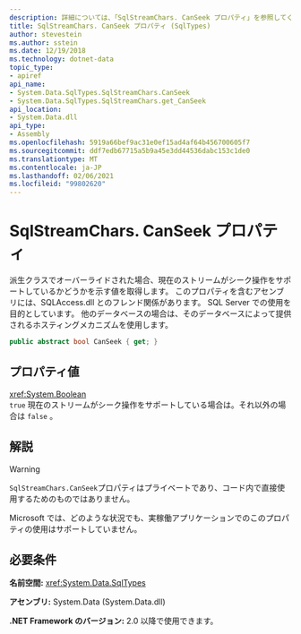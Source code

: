 ```yaml
---
description: 詳細については、「SqlStreamChars. CanSeek プロパティ」を参照してください。
title: SqlStreamChars. CanSeek プロパティ (SqlTypes)
author: stevestein
ms.author: sstein
ms.date: 12/19/2018
ms.technology: dotnet-data
topic_type:
- apiref
api_name:
- System.Data.SqlTypes.SqlStreamChars.CanSeek
- System.Data.SqlTypes.SqlStreamChars.get_CanSeek
api_location:
- System.Data.dll
api_type:
- Assembly
ms.openlocfilehash: 5919a66bef9ac31e0ef15ad4af64b456700605f7
ms.sourcegitcommit: ddf7edb67715a5b9a45e3dd44536dabc153c1de0
ms.translationtype: MT
ms.contentlocale: ja-JP
ms.lasthandoff: 02/06/2021
ms.locfileid: "99802620"
---
```

# <a name="sqlstreamcharscanseek-property"></a>SqlStreamChars. CanSeek プロパティ

派生クラスでオーバーライドされた場合、現在のストリームがシーク操作をサポートしているかどうかを示す値を取得します。 このプロパティを含むアセンブリには、SQLAccess.dll とのフレンド関係があります。 SQL Server での使用を目的としています。 他のデータベースの場合は、そのデータベースによって提供されるホスティングメカニズムを使用します。

```csharp
public abstract bool CanSeek { get; }
```

## <a name="property-value"></a>プロパティ値

<xref:System.Boolean>\
`true` 現在のストリームがシーク操作をサポートしている場合は。それ以外の場合は `false` 。

## <a name="remarks"></a>解説

> [!WARNING]
> `SqlStreamChars.CanSeek`プロパティはプライベートであり、コード内で直接使用するためのものではありません。
>
> Microsoft では、どのような状況でも、実稼働アプリケーションでのこのプロパティの使用はサポートしていません。

## <a name="requirements"></a>必要条件

**名前空間:** <xref:System.Data.SqlTypes>

**アセンブリ:** System.Data (System.Data.dll)

**.NET Framework のバージョン:** 2.0 以降で使用できます。
